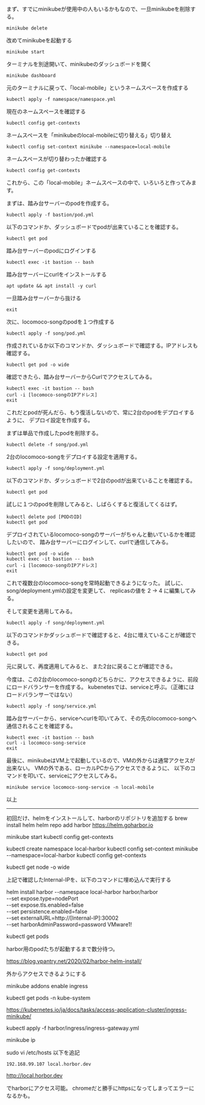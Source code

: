 まず、すでにminikubeが使用中の人もいるかもなので、一旦minikubeを削除する。
```
minikube delete
```

改めてminikubeを起動する
```
minikube start
```

ターミナルを別途開いて、minikubeのダッシュボードを開く
```
minikube dashboard
```

元のターミナルに戻って、「local-mobile」というネームスペースを作成する

```
kubectl apply -f namespace/namespace.yml
```

現在のネームスペースを確認する

```
kubectl config get-contexts
```

ネームスペースを「minikubeのlocal-mobileに切り替える」切り替え

```
kubectl config set-context minikube --namespace=local-mobile
````

ネームスペースが切り替わったか確認する

```
kubectl config get-contexts
```

これから、この「local-mobile」ネームスペースの中で、いろいろと作ってみます。

まずは、踏み台サーバーのpodを作成する。

```
kubectl apply -f bastion/pod.yml
```

以下のコマンドか、ダッシュボードでpodが出来ていることを確認する。
```
kubectl get pod
```

踏み台サーバーのpodにログインする

```
kubectl exec -it bastion -- bash
```

踏み台サーバーにcurlをインストールする

```
apt update && apt install -y curl
```

一旦踏み台サーバーから抜ける
```
exit
```

次に、locomoco-songのpodを１つ作成する
```
kubectl apply -f song/pod.yml
```

作成されているか以下のコマンドか、ダッシュボードで確認する。IPアドレスも確認する。
```
kubectl get pod -o wide
```

確認できたら、踏み台サーバーからCurlでアクセスしてみる。
```
kubectl exec -it bastion -- bash
curl -i [locomoco-songのIPアドレス]
exit
```

これだとpodが死んだら、もう復活しないので、常に2台のpodをデプロイするように、
デプロイ設定を作成する。

まずは単品で作成したpodを削除する。

```
kubectl delete -f song/pod.yml
```

2台のlocomoco-songをデプロイする設定を適用する。
```
kubectl apply -f song/deployment.yml
```

以下のコマンドか、ダッシュボードで2台のpodが出来ていることを確認する。
```
kubectl get pod
```

試しに１つのpodを削除してみると、しばらくすると復活してくるはず。
```
kubectl delete pod [PODのID]
kubectl get pod
```

デプロイされているlocomoco-songのサーバーがちゃんと動いているかを確認したいので、
踏み台サーバーにログインして、curlで通信してみる。

```
kubectl get pod -o wide
kubectl exec -it bastion -- bash
curl -i [locomoco-songのIPアドレス]
exit
```

これで複数台のlocomoco-songを常時起動できるようになった。
試しに、song/deployment.ymlの設定を変更して、
replicasの値を 2 -> 4 に編集してみる。

そして変更を適用してみる。

```
kubectl apply -f song/deployment.yml
```

以下のコマンドかダッシュボードで確認すると、4台に増えていることが確認できる。
```
kubectl get pod
```

元に戻して、再度適用してみると、
また2台に戻ることが確認できる。


今度は、この2台のlocomoco-songのどちらかに、アクセスできるように、前段にロードバランサーを作成する。
kubenetesでは、serviceと呼ぶ。（正確にはロードバランサーではない）
```
kubectl apply -f song/service.yml
```

踏み台サーバーから、serviceへcurlを叩いてみて、その先のlocomoco-songへ通信されることを確認する。
```
kubectl exec -it bastion -- bash
curl -i locomoco-song-service
exit
```

最後に、minikubeはVM上で起動しているので、VMの外からは通常アクセスが出来ない。
VMの外である、ローカルPCからアクセスできるように、
以下のコマンドを叩いて、serviceにアクセスしてみる。

```
minikube service locomoco-song-service -n local-mobile
```

以上




---
初回だけ、helmをインストールして、harborのリポジトリを追加する
brew install helm
helm repo add harbor https://helm.goharbor.io

minikube start
kubectl config get-contexts

kubectl create namespace local-harbor
kubectl config set-context minikube --namespace=local-harbor
kubectl config get-contexts

kubectl get node -o wide

上記で確認したInternal-IPを、以下のコマンドに埋め込んで実行する

helm install harbor --namespace local-harbor harbor/harbor \
  --set expose.type=nodePort \
  --set expose.tls.enabled=false \
  --set persistence.enabled=false \
  --set externalURL=http://[Internal-IP]:30002 \
  --set harborAdminPassword=password      VMware1!

kubectl get pods

harbor用のpodたちが起動するまで数分待つ。

https://blog.vpantry.net/2020/02/harbor-helm-install/

外からアクセスできるようにする

minikube addons enable ingress

kubectl get pods -n kube-system

https://kubernetes.io/ja/docs/tasks/access-application-cluster/ingress-minikube/

kubectl apply -f harbor/ingress/ingress-gateway.yml

minikube ip

sudo vi /etc/hosts
以下を追記
```
192.168.99.107 local.horbor.dev
```

http://local.horbor.dev

でharborにアクセス可能。
chromeだと勝手にhttpsになってしまってエラーになるかも。
